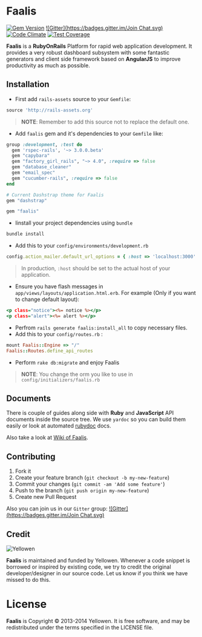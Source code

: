 # Faalis
[![Gem Version](https://badge.fury.io/rb/faalis.png)](http://badge.fury.io/rb/faalis) [![Gitter](https://badges.gitter.im/Join Chat.svg)](https://gitter.im/Yellowen/Faalis?utm_source=badge&utm_medium=badge&utm_campaign=pr-badge) [![Code Climate](https://codeclimate.com/github/Yellowen/Faalis/badges/gpa.svg)](https://codeclimate.com/github/Yellowen/Faalis) [![Test Coverage](https://codeclimate.com/github/Yellowen/Faalis/badges/coverage.svg)](https://codeclimate.com/github/Yellowen/Faalis)


**Faalis** is a **RubyOnRails** Platform for rapid web application development. It provides a very
robust dashboard subsystem with some fantastic generators and client side framework based on **AngularJS**
to improve productivity as much as possible.


## Installation

* First add `rails-assets` source to your `Gemfile`:

```ruby
source 'http://rails-assets.org'
```
> **NOTE**: Remember to add this source not to replace the default one.

* Add `faalis` gem and it's dependencies to your `Gemfile` like:

```ruby
group :development, :test do
  gem 'rspec-rails', '~> 3.0.0.beta'
  gem "capybara"
  gem "factory_girl_rails", "~> 4.0", :require => false
  gem "database_cleaner"
  gem "email_spec"
  gem "cucumber-rails", :require => false
end

# Current Dashstrap theme for Faalis
gem "dashstrap"

gem "faalis"
```

* Iinstall your project dependencies using `bundle`

```ruby
bundle install
```

* Add this to your `config/environments/development.rb`

```ruby
config.action_mailer.default_url_options = { :host => 'localhost:3000' }
```
> In production, `:host` should be set to the actual host of your application.

* Ensure you have flash messages in `app/views/layouts/application.html.erb`.
For example (Only if you want to change default layout):

```rhtml
<p class="notice"><%= notice %></p>
<p class="alert"><%= alert %></p>
```

* Perfrom `rails generate faalis:install_all` to copy necessary files.
* Add this to your `config/routes.rb` :

```ruby
mount Faalis::Engine => "/"
Faalis::Routes.define_api_routes
```

* Perform `rake db:migrate` and enjoy Faalis

> **NOTE**: You change the orm you like to use in `config/initializers/faalis.rb`

## Documents
There is couple of guides along side with **Ruby** and **JavaScript** API documents
inside the source tree. We use `yardoc` so you can build them easily or look at automated [rubydoc](http://rubydoc.info/gems/faalis)
docs.

Also take a look at [Wiki of Faalis](https://github.com/Yellowen/Faalis/wiki).

## Contributing

1. Fork it
2. Create your feature branch (`git checkout -b my-new-feature`)
3. Commit your changes (`git commit -am 'Add some feature'`)
4. Push to the branch (`git push origin my-new-feature`)
5. Create new Pull Request

Also you can join us in our `Gitter` group:
[![Gitter](https://badges.gitter.im/Join Chat.svg)](https://gitter.im/Yellowen/Faalis?utm_source=badge&utm_medium=badge&utm_campaign=pr-badge)

## Credit
![Yellowen](http://www.yellowen.com/images/logo.png)

**Faalis**  is maintained and funded by Yellowen. Whenever a code snippet is borrowed or inspired by existing code, we try to credit the original developer/designer in our source code. Let us know if you think we have missed to do this.


# License

**Faalis** is Copyright © 2013-2014 Yellowen. It is free software, and may be redistributed under the terms specified in the LICENSE file.
